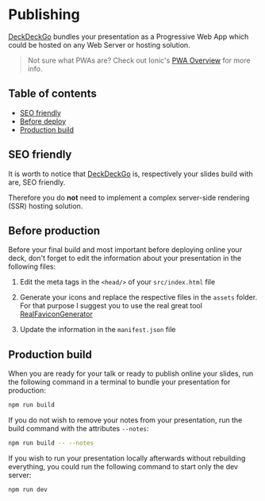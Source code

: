 # Publishing

[DeckDeckGo] bundles your presentation as a Progressive Web App which could be hosted on any Web Server or hosting solution.

> Not sure what PWAs are? Check out Ionic's [PWA Overview](https://ionicframework.com/pwa) for more info.

## Table of contents

- [SEO friendly](#app-publishing-seo-friendly)
- [Before deploy](#app-publishing-before-production)
- [Production build](#app-publishing-production-build)

## SEO friendly

It is worth to notice that [DeckDeckGo] is, respectively your slides build with are, SEO friendly. 

Therefore you do **not** need to implement a complex server-side rendering (SSR) hosting solution. 

## Before production

Before your final build and most important before deploying online your deck, don't forget to edit the information about your presentation in the following files:

1. Edit the meta tags in the `<head/>` of your `src/index.html` file

2. Generate your icons and replace the respective files in the `assets` folder. For that purpose I suggest you to use the real great tool [RealFaviconGenerator](https://realfavicongenerator.net)

3. Update the information in the `manifest.json` file

## Production build

When you are ready for your talk or ready to publish online your slides, run the following command in a terminal to bundle your presentation for production:

```bash
npm run build
```

If you do not wish to remove your notes from your presentation, run the build command with the attributes `--notes`:

```bash
npm run build -- --notes
```

If you wish to run your presentation locally afterwards without rebuilding everything, you could run the following command to start only the dev server:

```bash
npm run dev
```

[DeckDeckGo]: https://deckdeckgo.com